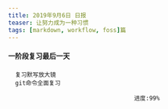 ```yaml
---
title: 2019年9月6日 日报 
teaser: 让努力成为一种习惯
tags: [markdown, workflow, foss]篇
---
```


#### 一阶段复习最后一天
  ```
	复习默写放大镜
	git命令全面复习
  ```
								        进度:99%




